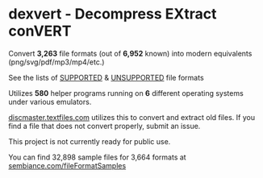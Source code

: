 # dexvert - **D**ecompress **EX**tract con**VERT**
Convert **3,263** file formats (out of **6,952** known) into modern equivalents (png/svg/pdf/mp3/mp4/etc.)

See the lists of [SUPPORTED](SUPPORTED.md) & [UNSUPPORTED](UNSUPPORTED.md) file formats

Utilizes **580** helper programs running on **6** different operating systems under various emulators.

[discmaster.textfiles.com](http://discmaster.textfiles.com/) utilizes this to convert and extract old files. If you find a file that does not convert properly, submit an issue.

This project is not currently ready for public use.

You can find 32,898 sample files for 3,664 formats at [sembiance.com/fileFormatSamples](https://sembiance.com/fileFormatSamples/)
